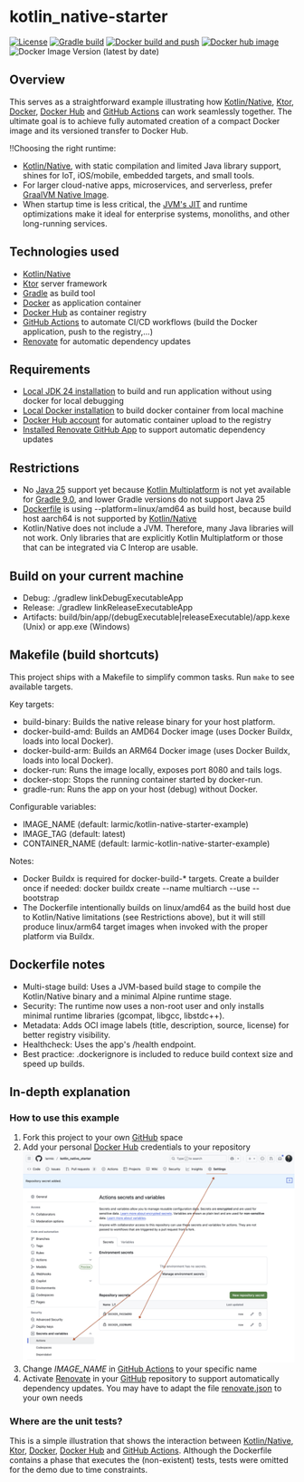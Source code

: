 # kotlin_native-starter

[![License](https://img.shields.io/badge/License-Apache%202.0-blue.svg)](https://opensource.org/licenses/Apache-2.0)
[![Gradle build](https://github.com/larmic/kotlin_native_starter/actions/workflows/gradle-build.yml/badge.svg)](https://github.com/larmic/kotlin_native_starter/actions/workflows/gradle-build.yml)
[![Docker build and push](https://github.com/larmic/kotlin_native_starter/actions/workflows/docker-build-push.yml/badge.svg)](https://github.com/larmic/kotlin_native_starter/actions/workflows/docker-build-push.yml)
[![Docker hub image](https://img.shields.io/docker/image-size/larmic/kotlin_native-starter?label=dockerhub)](https://hub.docker.com/repository/docker/larmic/kotlin_native-starter)
![Docker Image Version (latest by date)](https://img.shields.io/docker/v/larmic/kotlin_native-starter)

## Overview
This serves as a straightforward example illustrating how [Kotlin/Native](https://kotlinlang.org/docs/native-overview.html), [Ktor](https://ktor.io/), [Docker](https://www.docker.com/), [Docker Hub](https://hub.docker.com/) and [GitHub Actions](https://github.com/features/actions) can work seamlessly together.
The ultimate goal is to achieve fully automated creation of a compact Docker image and its versioned
transfer to Docker Hub.

‼️Choosing the right runtime:
- [Kotlin/Native](https://kotlinlang.org/docs/native-overview.html), with static compilation and limited Java library support, shines for IoT, iOS/mobile, embedded targets, and small tools.
- For larger cloud-native apps, microservices, and serverless, prefer [GraalVM Native Image](https://www.graalvm.org/latest/reference-manual/native-image/).
- When startup time is less critical, the [JVM's JIT](https://www.ibm.com/docs/de/sdk-java-technology/8?topic=reference-jit-compiler) and runtime optimizations make it ideal for enterprise systems, monoliths, and other long-running services.

## Technologies used
* [Kotlin/Native](https://kotlinlang.org/docs/native-overview.html)
* [Ktor](https://ktor.io/) server framework
* [Gradle](https://gradle.org/) as build tool
* [Docker](https://www.docker.com/) as application container
* [Docker Hub](https://hub.docker.com/) as container registry
* [GitHub Actions](https://github.com/features/actions) to automate CI/CD workflows (build the Docker application, push to the registry,...)
* [Renovate](renovate.json) for automatic dependency updates

## Requirements
* [Local JDK 24 installation](https://openjdk.org/projects/jdk/24/) to build and run application without using docker for local debugging
* [Local Docker installation](https://docs.docker.com/engine/install/) to build docker container from local machine
* [Docker Hub account](https://hub.docker.com/signup) for automatic container upload to the registry
* [Installed Renovate GitHub App](https://github.com/apps/renovate) to support automatic dependency updates

## Restrictions
* No [Java 25](https://openjdk.org/projects/jdk/25/) support yet because [Kotlin Multiplatform](https://www.jetbrains.com/help/kotlin-multiplatform-dev/multiplatform-compatibility-guide.html) is not yet available for [Gradle 9.0](https://docs.gradle.org/current/userguide/compatibility.html), and lower Gradle versions do not support Java 25
* [Dockerfile](Dockerfile) is using --platform=linux/amd64 as build host, because build host aarch64 is not supported by [Kotlin/Native](https://youtrack.jetbrains.com/issue/KT-36871/Support-Aarch64-Linux-as-a-host-for-the-Kotlin-Native)
* Kotlin/Native does not include a JVM. Therefore, many Java libraries will not work. Only libraries that are explicitly Kotlin Multiplatform or those that can be integrated via C Interop are usable.

## Build on your current machine
- Debug: ./gradlew linkDebugExecutableApp
- Release: ./gradlew linkReleaseExecutableApp
- Artifacts: build/bin/app/(debugExecutable|releaseExecutable)/app.kexe (Unix) or app.exe (Windows)

## Makefile (build shortcuts)

This project ships with a Makefile to simplify common tasks. Run `make` to see available targets.

Key targets:
- build-binary: Builds the native release binary for your host platform.
- docker-build-amd: Builds an AMD64 Docker image (uses Docker Buildx, loads into local Docker).
- docker-build-arm: Builds an ARM64 Docker image (uses Docker Buildx, loads into local Docker).
- docker-run: Runs the image locally, exposes port 8080 and tails logs.
- docker-stop: Stops the running container started by docker-run.
- gradle-run: Runs the app on your host (debug) without Docker.

Configurable variables:
- IMAGE_NAME (default: larmic/kotlin-native-starter-example)
- IMAGE_TAG (default: latest)
- CONTAINER_NAME (default: larmic-kotlin-native-starter-example)

Notes:
- Docker Buildx is required for docker-build-* targets. Create a builder once if needed:
  docker buildx create --name multiarch --use --bootstrap
- The Dockerfile intentionally builds on linux/amd64 as the build host due to Kotlin/Native limitations (see Restrictions above),
  but it will still produce linux/arm64 target images when invoked with the proper platform via Buildx.

## Dockerfile notes

- Multi-stage build: Uses a JVM-based build stage to compile the Kotlin/Native binary and a minimal Alpine runtime stage.
- Security: The runtime now uses a non-root user and only installs minimal runtime libraries (gcompat, libgcc, libstdc++).
- Metadata: Adds OCI image labels (title, description, source, license) for better registry visibility.
- Healthcheck: Uses the app's /health endpoint.
- Best practice: .dockerignore is included to reduce build context size and speed up builds.

## In-depth explanation

### How to use this example

1. Fork this project to your own [GitHub](https://github.com/) space
2. Add your personal [Docker Hub](https://hub.docker.com/) credentials to your repository
![docker_hub_credentials](assets/docker_hub_credentials.png)
3. Change _IMAGE_NAME_ in [GitHub Actions](.github/workflows/docker-build-push.yml) to your specific name
4. Activate [Renovate](renovate.json) in your [GitHub](https://github.com/) repository to support automatically dependency updates. You may have to adapt the file [renovate.json](renovate.json) to your own needs

### Where are the unit tests?

This is a simple illustration that shows the interaction between [Kotlin/Native](https://kotlinlang.org/docs/native-overview.html), [Ktor](https://ktor.io/), [Docker](https://www.docker.com/), [Docker Hub](https://hub.docker.com/) and [GitHub Actions](https://github.com/features/actions). Although the Dockerfile contains a phase that executes the
(non-existent) tests, tests were omitted for the demo due to time constraints.